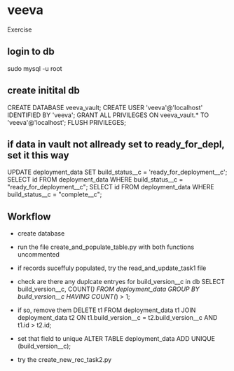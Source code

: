 # veeva

Exercise

## login to db

sudo mysql -u root

## create initital db

CREATE DATABASE veeva_vault;
CREATE USER 'veeva'@'localhost' IDENTIFIED BY 'veeva';
GRANT ALL PRIVILEGES ON veeva_vault.* TO 'veeva'@'localhost';
FLUSH PRIVILEGES;

## if data in vault not allready set to ready_for_depl, set it this way

UPDATE deployment_data SET build_status__c = 'ready_for_deployment__c';
SELECT id FROM deployment_data WHERE build_status__c = "ready_for_deployment__c";
SELECT id FROM deployment_data WHERE build_status__c = "complete__c";

## Workflow

- create database
- run the file create_and_populate_table.py with both functions uncommented
- if records suceffuly populated, try the read_and_update_task1 file

- check are there any duplcate entryes for build_version__c in db
SELECT build_version__c, COUNT(*) FROM deployment_data GROUP BY build_version__c HAVING COUNT(*) > 1;

- if so, remove them
DELETE t1 FROM deployment_data t1 JOIN deployment_data t2  ON t1.build_version__c = t2.build_version__c  AND t1.id > t2.id;

- set that field to unique
ALTER TABLE deployment_data ADD UNIQUE (build_version__c);

- try the create_new_rec_task2.py
